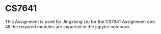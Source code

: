# CS7641
This Assignment is used for Jingxiong Liu for the CS7641 Assignment one.
All the required modules are imported in the jupyter notebook.
 